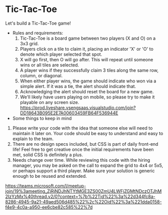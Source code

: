 # Tic-Tac-Toe
Let's build a Tic-Tac-Toe game! 

- Rules and requirements:
  1. Tic-Tac-Toe is a board game between two players (X and O) on a 3x3 grid.
  2. Players click on a tile to claim it, placing an indicator 'X' or 'O' to denote which player selected that spot.
  3. X will go first, then O will go after. This will repeat until someone wins or all tiles are selected.
  4. A player wins if they successfully claim 3 tiles along the same row, column, or diagonal.
  5. When either player wins, the game should indicate who won via a simple alert. If it was a tie, the alert should indicate that.
  6. Acknowledging the alert should reset the board for a new game.
  7. We'll likely have users playing on mobile, so please try to make it playable on any screen size.
https://prod.liveshare.vsengsaas.visualstudio.com/join?DD18643B095E2E7A00603459FB64F536944E
- Some things to keep in mind
1.  Please write your code with the idea that someone else will need to maintain it later on. Your code should be easy to understand and easy to explain to the team.
2. There are no design specs included, but CSS is part of daily front-end life! Feel free to get creative once the initial requirements have been met, solid CSS is definitely a plus.
3. Needs change over time. While reviewing this code with the hiring manager, you may be asked on the call to expand the grid to 4x4 or 5x5, or perhaps support a third player. Make sure your solution is generic enough to be reused and extended.

https://teams.microsoft.com/l/meetup-join/19%3ameeting_ZjRjNDJhNTYtMGE3ZS00ZmU4LWFjZGMtNDczOTJhM2IzYzMx%40thread.v2/0?context=%7b%22Tid%22%3a%22d344fc8a-8286-4945-9a21-49aed506d485%22%2c%22Oid%22%3a%221dda0158-f4e9-4c0a-a950-ee6cbe82c585%22%7d
